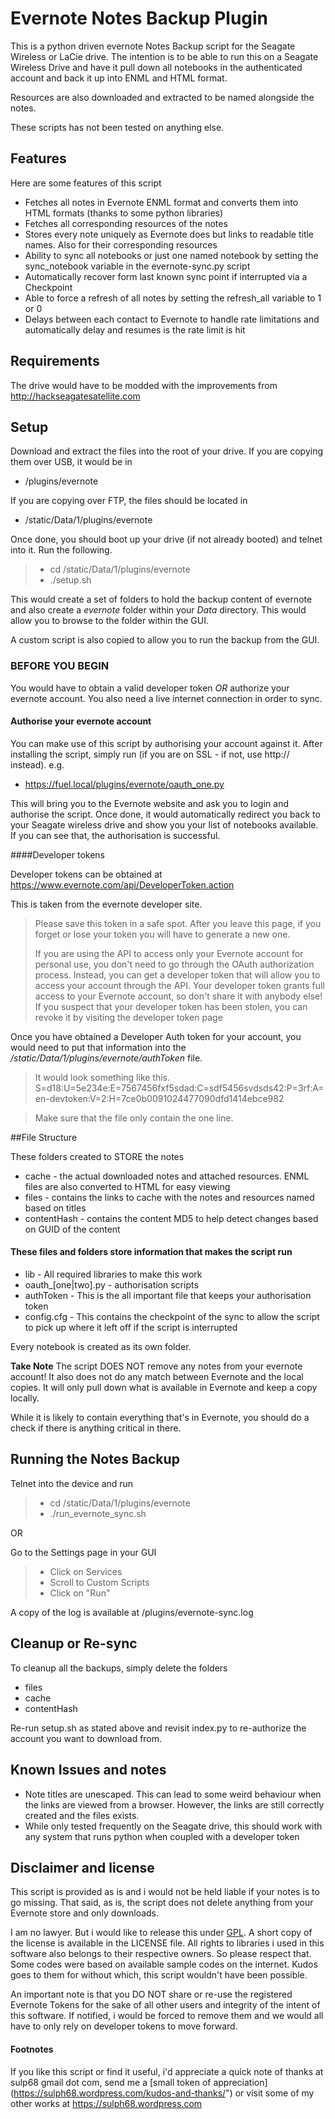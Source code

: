 # Evernote Notes Backup Plugin

This is a python driven evernote Notes Backup script for the Seagate
Wireless or LaCie drive.
The intention is to be able to run this on a Seagate Wireless Drive and
have it pull down all
notebooks in the authenticated account and back it up into ENML and HTML
format.

Resources are also downloaded and extracted to be named alongside the
notes.

These scripts has not been tested on anything else.

## Features

Here are some features of this script

* Fetches all notes in Evernote ENML format and converts them into HTML formats (thanks to some python libraries)
* Fetches all corresponding resources of the notes
* Stores every note uniquely as Evernote does but links to readable title names. Also for their corresponding resources
* Ability to sync all notebooks or just one named notebook by setting the sync_notebook variable in the evernote-sync.py script
* Automatically recover form last known sync point if interrupted via a Checkpoint
* Able to force a refresh of all notes by setting the refresh_all variable to 1 or 0
* Delays between each contact to Evernote to handle rate limitations and automatically delay and resumes is the rate limit is hit

## Requirements

The drive would have to be modded with the improvements from
<http://hackseagatesatellite.com>

## Setup

Download and extract the files into the root of your drive.
If you are copying them over USB, it would be in

* /plugins/evernote

If you are copying over FTP, the files should be located in

* /static/Data/1/plugins/evernote

Once done, you should boot up your drive (if not already booted) and
telnet into it. Run the following.
> * cd /static/Data/1/plugins/evernote
> * ./setup.sh
 
This would create a set of folders to hold the backup content of
evernote and also create a *evernote* folder within your *Data*
directory. This would allow you to browse to the folder within the GUI.

A custom script is also copied to allow you to run the backup from the
GUI.

### BEFORE YOU BEGIN
You would have to obtain a valid developer token *OR* authorize your evernote account. You also need a live internet connection in order to sync.

#### Authorise your evernote account
You can make use of this script by authorising your account against it. After installing the script, simply run (if you are on SSL - if not, use http:// instead). e.g.

* <https://fuel.local/plugins/evernote/oauth_one.py>

This will bring you to the Evernote website and ask you to login and authorise the script. Once done, it would automatically redirect you back to your Seagate wireless drive and show you your list of notebooks available. If you can see that, the authorisation is successful.

 
####Developer tokens

Developer tokens can be obtained at <https://www.evernote.com/api/DeveloperToken.action>

This is taken from the evernote developer site.
> Please save this token in a safe spot. After you leave this page, if you forget or lose your token you will have to generate a new one.
> 
> If you are using the API to access only your Evernote account for personal use, you don't need to go through the OAuth authorization process. Instead, you can get a developer token that will allow you to access your account through the API.
> Your developer token grants full access to your Evernote account, so don't share it with anybody else! If you suspect that your developer token has been stolen, you can revoke it by visiting the developer token page 

Once you have obtained a Developer Auth token for your account, you would need to put that information into the */static/Data/1/plugins/evernote/authToken* file.

> It would look something like this.
> S=d18:U=5e234e:E=7567456fxf5sdad:C=sdf5456svdsds42:P=3rf:A=en-devtoken:V=2:H=7ce0b0091024477090dfd1414ebce982

> Make sure that the file only contain the one line.

##File Structure

These folders created to STORE the notes

* cache - the actual downloaded notes and attached resources. ENML files
are also converted to HTML for easy viewing
* files - contains the links to cache with the notes and resources named
based on titles
* contentHash - contains the content MD5 to help detect changes based on
GUID of the content

#### These files and folders store information that makes the script run
* lib - All required libraries to make this work
* oauth_[one|two].py - authorisation scripts
* authToken - This is the all important file that keeps your authorisation token
* config.cfg - This contains the checkpoint of the sync to allow the script to pick up where it left off if the script is interrupted 

Every notebook is created as its own folder. 

**Take Note** The script DOES NOT remove any notes from your evernote
account! It also does not do any match between Evernote and the local
copies. It will only pull down what is available in Evernote and keep a
copy locally.

While it is likely to contain everything that's in Evernote, you should
do a check if there is anything critical in there.

## Running the Notes Backup

Telnet into the device and run
> * cd /static/Data/1/plugins/evernote
> * ./run_evernote_sync.sh
> 
OR

Go to the Settings page in your GUI
> * Click on Services
> * Scroll to Custom Scripts
> * Click on "Run"
> 
A copy of the log is available at /plugins/evernote-sync.log

## Cleanup or Re-sync

To cleanup all the backups, simply delete the folders
* files
* cache
* contentHash

Re-run setup.sh as stated above and revisit index.py to re-authorize the
account you want to download from.

## Known Issues and notes
* Note titles are unescaped. This can lead to some weird behaviour when the links are viewed from a browser. However, the links are still correctly created and the files exists.
* While only tested frequently on the Seagate drive, this should work with any system that runs python when coupled with a developer token

## Disclaimer and license
This script is provided as is and i would not be held liable if your notes is to go missing. That said, as is, the script does not delete anything from your Evernote store and only downloads. 

I am no lawyer. But i would like to release this under [GPL](http://www.gnu.org/copyleft/gpl.html). A short copy of the license is available in the LICENSE file. All rights to libraries i used in this software also belongs to their respective owners. So please respect that. Some codes were based on available sample codes on the internet. Kudos goes to them for without which, this script wouldn't have been possible.

An important note is that you DO NOT share or re-use the registered Evernote Tokens for the sake of all other users and integrity of the intent of this software. If notified, i would be forced to remove them and we would all have to only rely on developer tokens to move forward.

#### Footnotes
If you like this script or find it useful, i'd appreciate a quick note of thanks at sulp68 <at> gmail dot com, send me a [small token of appreciation] (https://sulph68.wordpress.com/kudos-and-thanks/") or visit some of my other works at <https://sulph68.wordpress.com>
